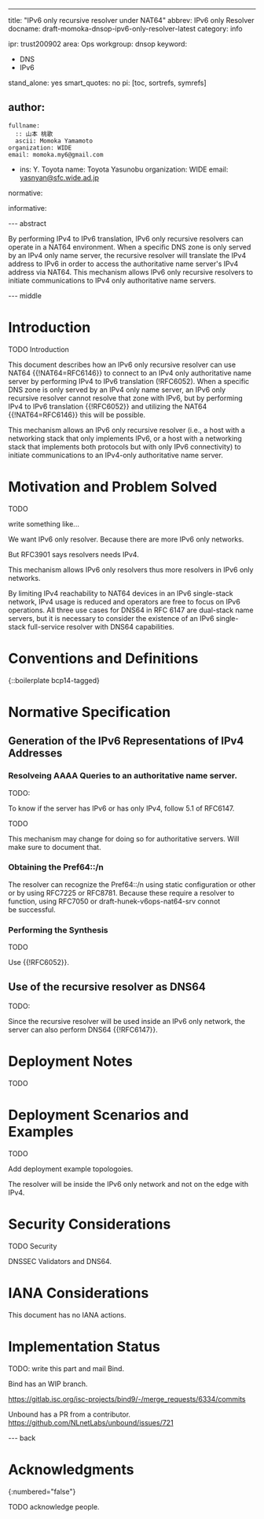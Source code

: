---
title: "IPv6 only recursive resolver under NAT64"
abbrev: IPv6 only Resolver
docname: draft-momoka-dnsop-ipv6-only-resolver-latest
category: info

ipr: trust200902
area: Ops
workgroup: dnsop
keyword:
  - DNS
  - IPv6

stand_alone: yes
smart_quotes: no
pi: [toc, sortrefs, symrefs]

author:
 -
    fullname:
      :: 山本 桃歌
      ascii: Momoka Yamamoto
    organization: WIDE
    email: momoka.my6@gmail.com

 -
    ins: Y. Toyota
    name: Toyota Yasunobu
    organization: WIDE
    email: yasnyan@sfc.wide.ad.jp


normative:




informative:





--- abstract

By performing IPv4 to IPv6 translation, IPv6 only recursive resolvers can operate in a NAT64 environment.
When a specific DNS zone is only served by an IPv4 only name server, the recursive resolver will translate the IPv4 address to IPv6 in order to access the authoritative name server's IPv4 address via NAT64.
This mechanism allows IPv6 only recursive resolvers to initiate communications to IPv4 only authoritative name servers.

--- middle

# Introduction

TODO Introduction


This document describes how an IPv6 only recursive resolver can use NAT64 {{!NAT64=RFC6146}} to connect to an IPv4 only authoritative name server by performing IPv4 to IPv6 translation (!RFC6052).
When a specific DNS zone is only served by an IPv4 only name server, an IPv6 only recursive resolver cannot resolve that zone with IPv6, but by performing IPv4 to IPv6 translation {{!RFC6052}} and utilizing the NAT64 {{!NAT64=RFC6146}} this will be possible.

This mechanism allows an IPv6 only recursive resolver
(i.e., a host with a networking stack that only implements IPv6, or a host with a networking stack that implements both protocols but with only IPv6 connectivity)
to initiate communications to an IPv4-only authoritative name server.


# Motivation and Problem Solved
TODO



write something like...

We want IPv6 only resolver. Because there are more IPv6 only networks.

But RFC3901 says resolvers needs IPv4.

This mechanism allows IPv6 only resolvers thus more resolvers in IPv6 only networks.


By limiting IPv4 reachability to NAT64 devices in an IPv6 single-stack network, IPv4 usage is reduced and operators are free to focus on IPv6 operations.
All three use cases for DNS64 in RFC 6147 are dual-stack name servers, but it is necessary to consider the existence of an IPv6 single-stack full-service resolver with DNS64 capabilities.

# Conventions and Definitions

{::boilerplate bcp14-tagged}

# Normative Specification

## Generation of the IPv6 Representations of IPv4 Addresses


### Resolveing AAAA Queries to an authoritative name server.
TODO:

To know if the server has IPv6 or has only IPv4, follow 5.1 of RFC6147.

TODO

This mechanism may change for doing so for authoritative servers. Will make sure to document that.

### Obtaining the Pref64::/n
The resolver can recognize the Pref64::/n using static configuration or other or by using RFC7225 or RFC8781.
Because these require a resolver to function, using RFC7050 or draft-hunek-v6ops-nat64-srv connot be successful.


### Performing the Synthesis
TODO

Use {{!RFC6052}}.

## Use of the recursive resolver as DNS64

TODO:

Since the recursive resolver will be used inside an IPv6 only network, the server can also perform DNS64 {{!RFC6147}}.


# Deployment Notes
TODO


# Deployment Scenarios and Examples
TODO

Add deployment example topologoies.

The resolver will be inside the IPv6 only network and not on the edge with IPv4.

# Security Considerations

TODO Security

DNSSEC Validators and DNS64.


# IANA Considerations

This document has no IANA actions.

# Implementation Status
TODO: write this part and mail Bind.

Bind has an WIP branch.

https://gitlab.isc.org/isc-projects/bind9/-/merge_requests/6334/commits


Unbound has a PR from a contributor.
https://github.com/NLnetLabs/unbound/issues/721

--- back

# Acknowledgments
{:numbered="false"}

TODO acknowledge people.
